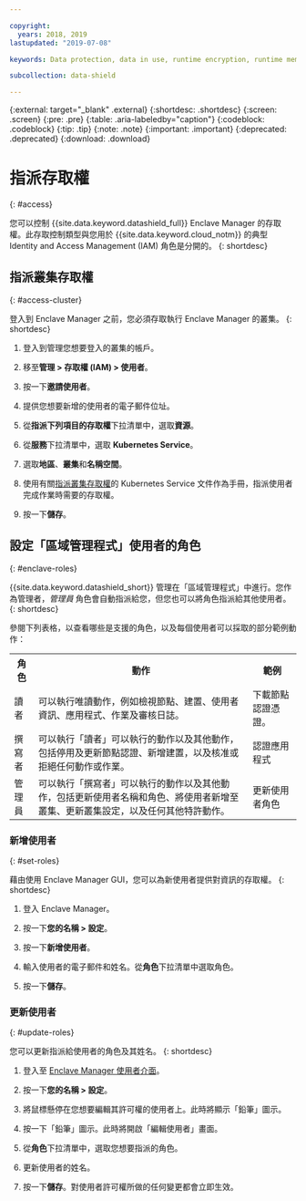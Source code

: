 ```yaml
---

copyright:
  years: 2018, 2019
lastupdated: "2019-07-08"

keywords: Data protection, data in use, runtime encryption, runtime memory encryption, encrypted memory, Intel SGX, software guard extensions, Fortanix runtime encryption

subcollection: data-shield

---
```


{:external: target="_blank" .external}
{:shortdesc: .shortdesc}
{:screen: .screen}
{:pre: .pre}
{:table: .aria-labeledby="caption"}
{:codeblock: .codeblock}
{:tip: .tip}
{:note: .note}
{:important: .important}
{:deprecated: .deprecated}
{:download: .download}

# 指派存取權
{: #access}

您可以控制 {{site.data.keyword.datashield_full}} Enclave Manager 的存取權。此存取控制類型與您用於 {{site.data.keyword.cloud_notm}} 的典型 Identity and Access Management (IAM) 角色是分開的。
{: shortdesc}


## 指派叢集存取權
{: #access-cluster}

登入到 Enclave Manager 之前，您必須存取執行 Enclave Manager 的叢集。
{: shortdesc}

1. 登入到管理您想要登入的叢集的帳戶。

2. 移至**管理 > 存取權 (IAM) > 使用者**。

3. 按一下**邀請使用者**。

4. 提供您想要新增的使用者的電子郵件位址。

5. 從**指派下列項目的存取權**下拉清單中，選取**資源**。

6. 從**服務**下拉清單中，選取 **Kubernetes Service**。

7. 選取**地區**、**叢集**和**名稱空間**。

8. 使用有關[指派叢集存取權](/docs/containers?topic=containers-users)的 Kubernetes Service 文件作為手冊，指派使用者完成作業時需要的存取權。

9. 按一下**儲存**。

## 設定「區域管理程式」使用者的角色
{: #enclave-roles}

{{site.data.keyword.datashield_short}} 管理在「區域管理程式」中進行。您作為管理者，*管理員* 角色會自動指派給您，但您也可以將角色指派給其他使用者。
{: shortdesc}

參閱下列表格，以查看哪些是支援的角色，以及每個使用者可以採取的部分範例動作：

<table>
  <tr>
    <th>角色</th>
    <th>動作</th>
    <th>範例</th>
  </tr>
  <tr>
    <td>讀者</td>
    <td>可以執行唯讀動作，例如檢視節點、建置、使用者資訊、應用程式、作業及審核日誌。</td>
    <td>下載節點認證憑證。</td>
  </tr>
  <tr>
    <td>撰寫者</td>
    <td>可以執行「讀者」可以執行的動作以及其他動作，包括停用及更新節點認證、新增建置，以及核准或拒絕任何動作或作業。</td>
    <td>認證應用程式</td>
  </tr>
  <tr>
    <td>管理員</td>
    <td>可以執行「撰寫者」可以執行的動作以及其他動作，包括更新使用者名稱和角色、將使用者新增至叢集、更新叢集設定，以及任何其他特許動作。</td>
    <td>更新使用者角色</td>
  </tr>
</table>


### 新增使用者
{: #set-roles}

藉由使用 Enclave Manager GUI，您可以為新使用者提供對資訊的存取權。
{: shortdesc}

1. 登入 Enclave Manager。

2. 按一下**您的名稱 > 設定**。

3. 按一下**新增使用者**。

4. 輸入使用者的電子郵件和姓名。從**角色**下拉清單中選取角色。

5. 按一下**儲存**。



### 更新使用者
{: #update-roles}

您可以更新指派給使用者的角色及其姓名。
{: shortdesc}

1. 登入至 [Enclave Manager 使用者介面](/docs/services/data-shield?topic=data-shield-enclave-manager#em-signin)。

2. 按一下**您的名稱 > 設定**。

3. 將鼠標懸停在您想要編輯其許可權的使用者上。此時將顯示「鉛筆」圖示。

4. 按一下「鉛筆」圖示。此時將開啟「編輯使用者」畫面。

5. 從**角色**下拉清單中，選取您想要指派的角色。

6. 更新使用者的姓名。

7. 按一下**儲存**。對使用者許可權所做的任何變更都會立即生效。


